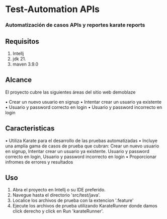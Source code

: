 # Test-Automation APIs 
### Automatización de casos APIs y reportes karate reports

## Requisitos
1. Intellj
2. jdk 21.
3. maven 3.9.0

## Alcance

El proyecto cubre las siguientes áreas del sitio web demoblaze

• Crear un nuevo usuario en signup
• Intentar crear un usuario ya existente
• Usuario y password correcto en login
• Usuario y password incorrecto en login

## Caracteristicas

• Utiliza Karate para el desarrollo de las pruebas automatizadas
• Incluye una amplia gama de casos de prueba que cubran: Crear un nuevo usuario en signup, Intentar crear un usuario ya existente. Usuario y password correcto en login, Usuario y password incorrecto en login
• Proporcionar infromes de errores y resultados

## Uso
1. Abra el proyecto en Intellj o su IDE preferido.
2. Navegue hasta el directorio 'src/test/java'.
3. Localice los archivos de prueba con la extencion '.feature'
4. Ejecute los archivos de prueba utilizando KarateRunner donde damos click derecho y click en Run 'karateRunner'.